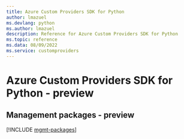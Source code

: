 ```yaml
---
title: Azure Custom Providers SDK for Python
author: lmazuel
ms.devlang: python
ms.author: lmazuel
description: Reference for Azure Custom Providers SDK for Python
ms.topic: reference
ms.data: 08/09/2022
ms.service: customproviders
---
```

# Azure Custom Providers SDK for Python - preview

## Management packages - preview
[!INCLUDE [mgmt-packages](custom-providers-mgmt-index.md)]